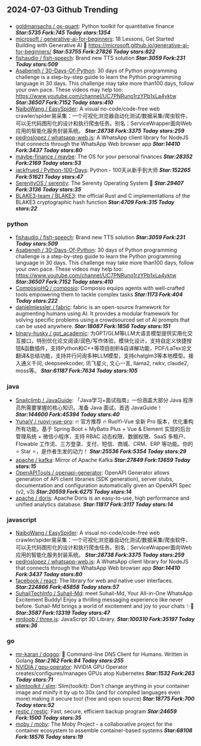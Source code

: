 ## 2024-07-03 Github Trending

### 
* [goldmansachs / gs-quant](https://github.com/goldmansachs/gs-quant): Python toolkit for quantitative finance ***Star:5735 Fork:745 Today stars:1354***
* [microsoft / generative-ai-for-beginners](https://github.com/microsoft/generative-ai-for-beginners): 18 Lessons, Get Started Building with Generative AI 🔗 https://microsoft.github.io/generative-ai-for-beginners/ ***Star:53755 Fork:27826 Today stars:822***
* [fishaudio / fish-speech](https://github.com/fishaudio/fish-speech): Brand new TTS solution ***Star:3059 Fork:231 Today stars:509***
* [Asabeneh / 30-Days-Of-Python](https://github.com/Asabeneh/30-Days-Of-Python): 30 days of Python programming challenge is a step-by-step guide to learn the Python programming language in 30 days. This challenge may take more than100 days, follow your own pace. These videos may help too: https://www.youtube.com/channel/UC7PNRuno1rzYPb1xLa4yktw ***Star:36507 Fork:7152 Today stars:410***
* [NaiboWang / EasySpider](https://github.com/NaiboWang/EasySpider): A visual no-code/code-free web crawler/spider易采集：一个可视化浏览器自动化测试/数据采集/爬虫软件，可以无代码图形化的设计和执行爬虫任务。别名：ServiceWrapper面向Web应用的智能化服务封装系统。 ***Star:28738 Fork:3375 Today stars:259***
* [pedroslopez / whatsapp-web.js](https://github.com/pedroslopez/whatsapp-web.js): A WhatsApp client library for NodeJS that connects through the WhatsApp Web browser app ***Star:14410 Fork:3437 Today stars:80***
* [maybe-finance / maybe](https://github.com/maybe-finance/maybe): The OS for your personal finances ***Star:28352 Fork:2169 Today stars:53***
* [jackfrued / Python-100-Days](https://github.com/jackfrued/Python-100-Days): Python - 100天从新手到大师 ***Star:152265 Fork:51621 Today stars:47***
* [SerenityOS / serenity](https://github.com/SerenityOS/serenity): The Serenity Operating System 🐞 ***Star:29407 Fork:3136 Today stars:35***
* [BLAKE3-team / BLAKE3](https://github.com/BLAKE3-team/BLAKE3): the official Rust and C implementations of the BLAKE3 cryptographic hash function ***Star:4709 Fork:315 Today stars:22***

### python
* [fishaudio / fish-speech](https://github.com/fishaudio/fish-speech): Brand new TTS solution ***Star:3059 Fork:231 Today stars:509***
* [Asabeneh / 30-Days-Of-Python](https://github.com/Asabeneh/30-Days-Of-Python): 30 days of Python programming challenge is a step-by-step guide to learn the Python programming language in 30 days. This challenge may take more than100 days, follow your own pace. These videos may help too: https://www.youtube.com/channel/UC7PNRuno1rzYPb1xLa4yktw ***Star:36507 Fork:7152 Today stars:410***
* [ComposioHQ / composio](https://github.com/ComposioHQ/composio): Composio equips agents with well-crafted tools empowering them to tackle complex tasks ***Star:1173 Fork:404 Today stars:222***
* [danielmiessler / fabric](https://github.com/danielmiessler/fabric): fabric is an open-source framework for augmenting humans using AI. It provides a modular framework for solving specific problems using a crowdsourced set of AI prompts that can be used anywhere. ***Star:18087 Fork:1856 Today stars:151***
* [binary-husky / gpt_academic](https://github.com/binary-husky/gpt_academic): 为GPT/GLM等LLM大语言模型提供实用化交互接口，特别优化论文阅读/润色/写作体验，模块化设计，支持自定义快捷按钮&函数插件，支持Python和C++等项目剖析&自译解功能，PDF/LaTex论文翻译&总结功能，支持并行问询多种LLM模型，支持chatglm3等本地模型。接入通义千问, deepseekcoder, 讯飞星火, 文心一言, llama2, rwkv, claude2, moss等。 ***Star:61187 Fork:7634 Today stars:105***

### java
* [Snailclimb / JavaGuide](https://github.com/Snailclimb/JavaGuide): 「Java学习+面试指南」一份涵盖大部分 Java 程序员所需要掌握的核心知识。准备 Java 面试，首选 JavaGuide！ ***Star:144600 Fork:45394 Today stars:40***
* [YunaiV / ruoyi-vue-pro](https://github.com/YunaiV/ruoyi-vue-pro): 🔥 官方推荐 🔥 RuoYi-Vue 全新 Pro 版本，优化重构所有功能。基于 Spring Boot + MyBatis Plus + Vue & Element 实现的后台管理系统 + 微信小程序，支持 RBAC 动态权限、数据权限、SaaS 多租户、Flowable 工作流、三方登录、支付、短信、商城、CRM、ERP 等功能。你的 ⭐️ Star ⭐️，是作者生发的动力！ ***Star:25536 Fork:5354 Today stars:29***
* [apache / kafka](https://github.com/apache/kafka): Mirror of Apache Kafka ***Star:27849 Fork:13659 Today stars:15***
* [OpenAPITools / openapi-generator](https://github.com/OpenAPITools/openapi-generator): OpenAPI Generator allows generation of API client libraries (SDK generation), server stubs, documentation and configuration automatically given an OpenAPI Spec (v2, v3) ***Star:20559 Fork:6275 Today stars:14***
* [apache / doris](https://github.com/apache/doris): Apache Doris is an easy-to-use, high performance and unified analytics database. ***Star:11817 Fork:3117 Today stars:14***

### javascript
* [NaiboWang / EasySpider](https://github.com/NaiboWang/EasySpider): A visual no-code/code-free web crawler/spider易采集：一个可视化浏览器自动化测试/数据采集/爬虫软件，可以无代码图形化的设计和执行爬虫任务。别名：ServiceWrapper面向Web应用的智能化服务封装系统。 ***Star:28738 Fork:3375 Today stars:259***
* [pedroslopez / whatsapp-web.js](https://github.com/pedroslopez/whatsapp-web.js): A WhatsApp client library for NodeJS that connects through the WhatsApp Web browser app ***Star:14410 Fork:3437 Today stars:80***
* [facebook / react](https://github.com/facebook/react): The library for web and native user interfaces. ***Star:224866 Fork:45858 Today stars:57***
* [SuhailTechInfo / Suhail-Md](https://github.com/SuhailTechInfo/Suhail-Md): meet Suhail-Md, Your All-in-One WhatsApp Excitement Buddy! Enjoy a thrilling messaging experience like never before. Suhail-Md brings a world of excitement and joy to your chats ✨🤖 ***Star:3587 Fork:13319 Today stars:47***
* [mrdoob / three.js](https://github.com/mrdoob/three.js): JavaScript 3D Library. ***Star:100310 Fork:35197 Today stars:36***

### go
* [mr-karan / doggo](https://github.com/mr-karan/doggo): 🐶 Command-line DNS Client for Humans. Written in Golang ***Star:2162 Fork:84 Today stars:255***
* [NVIDIA / gpu-operator](https://github.com/NVIDIA/gpu-operator): NVIDIA GPU Operator creates/configures/manages GPUs atop Kubernetes ***Star:1532 Fork:263 Today stars:71***
* [slimtoolkit / slim](https://github.com/slimtoolkit/slim): Slim(toolkit): Don't change anything in your container image and minify it by up to 30x (and for compiled languages even more) making it secure too! (free and open source) ***Star:18775 Fork:700 Today stars:52***
* [restic / restic](https://github.com/restic/restic): Fast, secure, efficient backup program ***Star:24659 Fork:1500 Today stars:35***
* [moby / moby](https://github.com/moby/moby): The Moby Project - a collaborative project for the container ecosystem to assemble container-based systems ***Star:68108 Fork:18576 Today stars:19***
